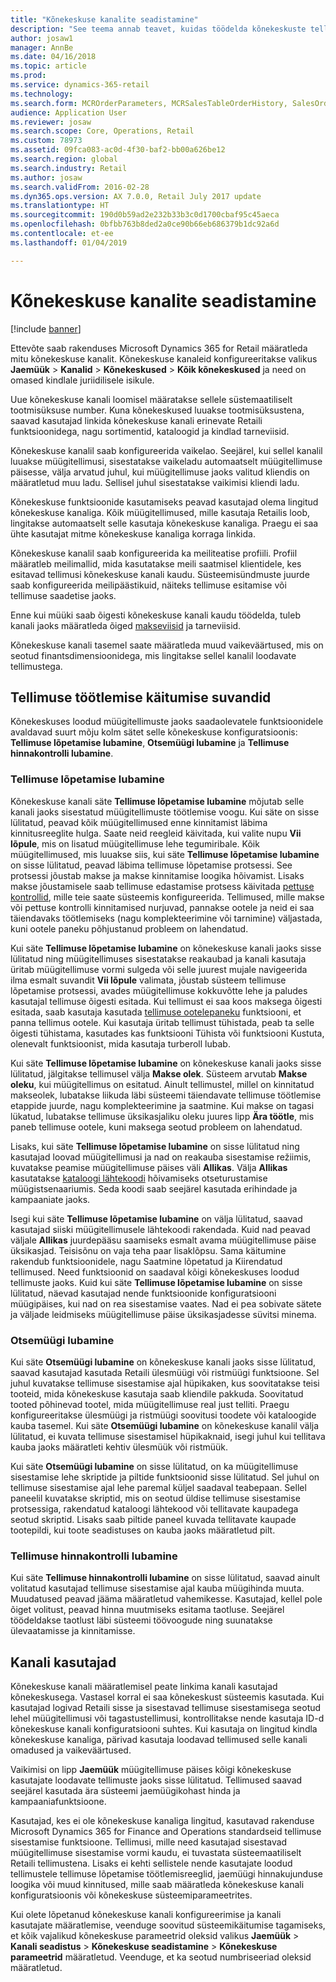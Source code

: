 ```yaml
---
title: "Kõnekeskuse kanalite seadistamine"
description: "See teema annab teavet, kuidas töödelda kõnekeskuste tellimusi, kasutades rakendust Microsoft Dynamics 365 for Retail."
author: josaw1
manager: AnnBe
ms.date: 04/16/2018
ms.topic: article
ms.prod: 
ms.service: dynamics-365-retail
ms.technology: 
ms.search.form: MCROrderParameters, MCRSalesTableOrderHistory, SalesOrderProcessingWorkspace
audience: Application User
ms.reviewer: josaw
ms.search.scope: Core, Operations, Retail
ms.custom: 78973
ms.assetid: 09fca083-ac0d-4f30-baf2-bb00a626be12
ms.search.region: global
ms.search.industry: Retail
ms.author: josaw
ms.search.validFrom: 2016-02-28
ms.dyn365.ops.version: AX 7.0.0, Retail July 2017 update
ms.translationtype: HT
ms.sourcegitcommit: 190d0b59ad2e232b33b3c0d1700cbaf95c45aeca
ms.openlocfilehash: 0bfbb763b8ded2a0ce90b66eb686379b1dc92a6d
ms.contentlocale: et-ee
ms.lasthandoff: 01/04/2019

---
```


# <a name="set-up-call-center-channels"></a>Kõnekeskuse kanalite seadistamine

[!include [banner](includes/banner.md)]

Ettevõte saab rakenduses Microsoft Dynamics 365 for Retail määratleda mitu kõnekeskuse kanalit. Kõnekeskuse kanaleid konfigureeritakse valikus **Jaemüük** \> **Kanalid** \> **Kõnekeskused** \> **Kõik kõnekeskused** ja need on omased kindlale juriidilisele isikule.

Uue kõnekeskuse kanali loomisel määratakse sellele süstemaatiliselt tootmisüksuse number. Kuna kõnekeskused luuakse tootmisüksustena, saavad kasutajad linkida kõnekeskuse kanali erinevate Retaili funktsioonidega, nagu sortimentid, kataloogid ja kindlad tarneviisid.

Kõnekeskuse kanalil saab konfigureerida vaikelao. Seejärel, kui sellel kanalil luuakse müügitellimusi, sisestatakse vaikeladu automaatselt müügitellimuse päisesse, välja arvatud juhul, kui müügitellimuse jaoks valitud kliendis on määratletud muu ladu. Sellisel juhul sisestatakse vaikimisi kliendi ladu.

Kõnekeskuse funktsioonide kasutamiseks peavad kasutajad olema lingitud kõnekeskuse kanaliga. Kõik müügitellimused, mille kasutaja Retailis loob, lingitakse automaatselt selle kasutaja kõnekeskuse kanaliga. Praegu ei saa ühte kasutajat mitme kõnekeskuse kanaliga korraga linkida.

Kõnekeskuse kanalil saab konfigureerida ka meiliteatise profiili. Profiil määratleb meilimallid, mida kasutatakse meili saatmisel klientidele, kes esitavad tellimusi kõnekeskuse kanali kaudu. Süsteemisündmuste juurde saab konfigureerida meilipäästikuid, näiteks tellimuse esitamise või tellimuse saadetise jaoks.

Enne kui müüki saab õigesti kõnekeskuse kanali kaudu töödelda, tuleb kanali jaoks määratleda õiged [makseviisid](https://docs.microsoft.com/dynamics365/unified-operations/retail/work-with-payments) ja tarneviisid.

Kõnekeskuse kanali tasemel saate määratleda muud vaikeväärtused, mis on seotud finantsdimensioonidega, mis lingitakse sellel kanalil loodavate tellimustega.

## <a name="options-for-order-processing-behavior"></a>Tellimuse töötlemise käitumise suvandid

Kõnekeskuses loodud müügitellimuste jaoks saadaolevatele funktsioonidele avaldavad suurt mõju kolm sätet selle kõnekeskuse konfiguratsioonis: **Tellimuse lõpetamise lubamine**, **Otsemüügi lubamine** ja **Tellimuse hinnakontrolli lubamine**.

### <a name="enable-order-completion"></a>Tellimuse lõpetamise lubamine

Kõnekeskuse kanali säte **Tellimuse lõpetamise lubamine** mõjutab selle kanali jaoks sisestatud müügitellimuste töötlemise voogu. Kui säte on sisse lülitatud, peavad kõik müügitellimused enne kinnitamist läbima kinnitusreeglite hulga. Saate neid reegleid käivitada, kui valite nupu **Vii lõpule**, mis on lisatud müügitellimuse lehe tegumiribale. Kõik müügitellimused, mis luuakse siis, kui säte **Tellimuse lõpetamise lubamine** on sisse lülitatud, peavad läbima tellimuse lõpetamise protsessi. See protsessi jõustab makse ja makse kinnitamise loogika hõivamist. Lisaks makse jõustamisele saab tellimuse edastamise protsess käivitada [pettuse kontrollid](https://docs.microsoft.com/dynamics365/unified-operations/retail/set-up-fraud-alerts), mille teie saate süsteemis konfigureerida. Tellimused, mille makse või pettuse kontrolli kinnitamised nurjuvad, pannakse ootele ja neid ei saa täiendavaks töötlemiseks (nagu komplekteerimine või tarnimine) väljastada, kuni ootele paneku põhjustanud probleem on lahendatud.

Kui säte **Tellimuse lõpetamise lubamine** on kõnekeskuse kanali jaoks sisse lülitatud ning müügitellimuses sisestatakse reakaubad ja kanali kasutaja üritab müügitellimuse vormi sulgeda või selle juurest mujale navigeerida ilma esmalt suvandit **Vii lõpule** valimata, jõustab süsteem tellimuse lõpetamise protsessi, avades müügitellimuse kokkuvõtte lehe ja paludes kasutajal tellimuse õigesti esitada. Kui tellimust ei saa koos maksega õigesti esitada, saab kasutaja kasutada [tellimuse ootelepaneku](https://docs.microsoft.com/dynamics365/unified-operations/retail/work-with-order-holds) funktsiooni, et panna tellimus ootele. Kui kasutaja üritab tellimust tühistada, peab ta selle õigesti tühistama, kasutades kas funktsiooni Tühista või funktsiooni Kustuta, olenevalt funktsioonist, mida kasutaja turberoll lubab.

Kui säte **Tellimuse lõpetamise lubamine** on kõnekeskuse kanali jaoks sisse lülitatud, jälgitakse tellimusel välja **Makse olek**. Süsteem arvutab **Makse oleku**, kui müügitellimus on esitatud. Ainult tellimustel, millel on kinnitatud makseolek, lubatakse liikuda läbi süsteemi täiendavate tellimuse töötlemise etappide juurde, nagu komplekteerimine ja saatmine. Kui makse on tagasi lükatud, lubatakse tellimuse üksikasjaliku oleku juures lipp **Ära töötle**, mis paneb tellimuse ootele, kuni maksega seotud probleem on lahendatud.

Lisaks, kui säte **Tellimuse lõpetamise lubamine** on sisse lülitatud ning kasutajad loovad müügitellimusi ja nad on reakauba sisestamise režiimis, kuvatakse peamise müügitellimuse päises väli **Allikas**. Välja **Allikas** kasutatakse [kataloogi lähtekoodi](https://docs.microsoft.com/dynamics365/unified-operations/retail/call-center-catalogs) hõivamiseks otseturustamise müügistsenaariumis. Seda koodi saab seejärel kasutada erihindade ja kampaaniate jaoks.

Isegi kui säte **Tellimuse lõpetamise lubamine** on välja lülitatud, saavad kasutajad siiski müügitellimusele lähtekoodi rakendada. Kuid nad peavad väljale **Allikas** juurdepääsu saamiseks esmalt avama müügitellimuse päise üksikasjad. Teisisõnu on vaja teha paar lisaklõpsu. Sama käitumine rakendub funktsioonidele, nagu Saatmine lõpetatud ja Kiirendatud tellimused. Need funktsioonid on saadaval kõigi kõnekeskuses loodud tellimuste jaoks. Kuid kui säte **Tellimuse lõpetamise lubamine** on sisse lülitatud, näevad kasutajad nende funktsioonide konfiguratsiooni müügipäises, kui nad on rea sisestamise vaates. Nad ei pea sobivate sätete ja väljade leidmiseks müügitellimuse päise üksikasjadesse süvitsi minema.

### <a name="enable-direct-selling"></a>Otsemüügi lubamine

Kui säte **Otsemüügi lubamine** on kõnekeskuse kanali jaoks sisse lülitatud, saavad kasutajad kasutada Retaili ülesmüügi või ristmüügi funktsioone. Sel juhul kuvatakse tellimuse sisestamise ajal hüpikaken, kus soovitatakse teisi tooteid, mida kõnekeskuse kasutaja saab kliendile pakkuda. Soovitatud tooted põhinevad tootel, mida müügitellimuse real just telliti. Praegu konfigureeritakse ülesmüügi ja ristmüügi soovitusi toodete või kataloogide kauba tasemel. Kui säte **Otsemüügi lubamine** on kõnekeskuse kanalil välja lülitatud, ei kuvata tellimuse sisestamisel hüpikaknaid, isegi juhul kui tellitava kauba jaoks määratleti kehtiv ülesmüük või ristmüük.

Kui säte **Otsemüügi lubamine** on sisse lülitatud, on ka müügitellimuse sisestamise lehe skriptide ja piltide funktsioonid sisse lülitatud. Sel juhul on tellimuse sisestamise ajal lehe paremal küljel saadaval teabepaan. Sellel paneelil kuvatakse skriptid, mis on seotud üldise tellimuse sisestamise protsessiga, rakendatud kataloogi lähtekood või tellitavate kaupadega seotud skriptid. Lisaks saab piltide paneel kuvada tellitavate kaupade tootepildi, kui toote seadistuses on kauba jaoks määratletud pilt.

### <a name="enable-order-price-control"></a>Tellimuse hinnakontrolli lubamine

Kui säte **Tellimuse hinnakontrolli lubamine** on sisse lülitatud, saavad ainult volitatud kasutajad tellimuse sisestamise ajal kauba müügihinda muuta. Muudatused peavad jääma määratletud vahemikesse. Kasutajad, kellel pole õiget volitust, peavad hinna muutmiseks esitama taotluse. Seejärel töödeldakse taotlust läbi süsteemi töövoogude ning suunatakse ülevaatamisse ja kinnitamisse.

## <a name="channel-users"></a>Kanali kasutajad

Kõnekeskuse kanali määratlemisel peate linkima kanali kasutajad kõnekeskusega. Vastasel korral ei saa kõnekeskust süsteemis kasutada. Kui kasutajad logivad Retaili sisse ja sisestavad tellimuse sisestamisega seotud lehel müügitellimusi või tagastustellimusi, kontrollitakse nende kasutaja ID-d kõnekeskuse kanali konfiguratsiooni suhtes. Kui kasutaja on lingitud kindla kõnekeskuse kanaliga, pärivad kasutaja loodavad tellimused selle kanali omadused ja vaikeväärtused.

Vaikimisi on lipp **Jaemüük** müügitellimuse päises kõigi kõnekeskuse kasutajate loodavate tellimuste jaoks sisse lülitatud. Tellimused saavad seejärel kasutada ära süsteemi jaemüügikohast hinda ja kampaaniafunktsioone.

Kasutajad, kes ei ole kõnekeskuse kanaliga lingitud, kasutavad rakenduse Microsoft Dynamics 365 for Finance and Operations standardseid tellimuse sisestamise funktsioone. Tellimusi, mille need kasutajad sisestavad müügitellimuse sisestamise vormi kaudu, ei tuvastata süsteemaatiliselt Retaili tellimustena. Lisaks ei kehti sellistele nende kasutajate loodud tellimustele tellimuse lõpetamise töötlemisreeglid, jaemüügi hinnakujunduse loogika või muud kinnitused, mille saab määratleda kõnekeskuse kanali konfiguratsioonis või kõnekeskuse süsteemiparameetrites.

Kui olete lõpetanud kõnekeskuse kanali konfigureerimise ja kanali kasutajate määratlemise, veenduge soovitud süsteemikäitumise tagamiseks, et kõik vajalikud kõnekeskuse parameetrid oleksid valikus **Jaemüük** \> **Kanali seadistus** \> **Kõnekeskuse seadistamine** \> **Kõnekeskuse parameetrid** määratletud. Veenduge, et ka seotud numbriseeriad oleksid määratletud.

